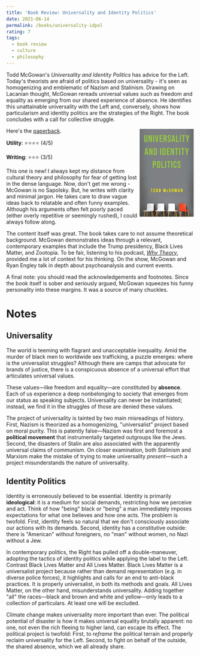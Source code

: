 ```yaml
---
title: 'Book Review: Universality and Identity Politics'
date: 2021-06-14
permalink: /books/universality-idpol
rating: 7
tags:
  - book review
  - culture
  - philosophy
---
```


Todd McGowan's *Universality and Identity Politics* has advice for the Left. Today's theorists are afraid of politics based on universality - it's seen as homogenizing and emblematic of Nazism and Stalinism. Drawing on Lacanian thought, McGowan rereads universal values such as freedom and equality as emerging from our shared experience of absence. He identifies this unattainable universality with the Left and, conversely, shows how particularism and identity politics are the strategies of the Right. The book concludes with a call for collective struggle.

<img align="right" width="30%" src="/images/books/universality_idpol.jpg">

Here's the [paperback](https://www.amazon.com/Universality-Identity-Politics-Todd-McGowan/dp/0231197705).

**Utility**: ⭐⭐⭐⭐ (4/5)

**Writing**: ⭐⭐⭐ (3/5)

This one is new! I always kept my distance from cultural theory and philosophy for fear of getting lost in the dense language. Now, don't get me wrong - McGowan is no Sapolsky. But, he writes with clarity and minimal jargon. He takes care to draw vague ideas back to relatable and often funny examples. Although his arguments often felt poorly paced (either overly repetitive or seemingly rushed), I could always follow along.

The content itself was great. The book takes care to not assume theoretical background. McGowan demonstrates ideas through a relevant, contemporary examples that include the Trump presidency, Black Lives Matter, and Zootopia. To be fair, listening to his podcast, *[Why Theory](https://podcasts.apple.com/us/podcast/the-universal-and-the-particular/id1299863834?i=1000416752605)*, provided me a lot of context for his thinking. On the show, McGowan and Ryan Engley talk in depth about psychoanalysis and current events.

A final note: you should read the acknowledgements and footnotes. Since the book itself is sober and seriously argued, McGowan squeezes his funny personality into these margins. It was a source of many chuckles.

Notes
===

## Universality

The world is teeming with flagrant and unacceptable inequality. Amid the murder of black men to worldwide sex trafficking, a puzzle emerges: where is the universalist struggles? Although there are camps that advocate for brands of justice, there is a conspicuous absence of a universal effort that articulates universal values.

These values—like freedom and equality—are constituted by **absence**. Each of us experience a deep nonbelonging to society that emerges from our status as speaking subjects. Universality can never be instantiated; instead, we find it in the struggles of those are denied these values.

The project of universality is tainted by two main misreadings of history. First, Nazism is theorized as a homogenizing, "universalist" project based on moral purity. This is patently false—Nazism was first and foremost a **political movement** that instrumentally targeted outgroups like the Jews. Second, the disasters of Stalin are also associated with the apparently universal claims of communism. On closer examination, both Stalinism and Marxism make the mistake of trying to make universality *present*—such a project misunderstands the nature of universality.

## Identity Politics

Identity is erroneously believed to be essential. Identity is primarily **ideological**: it is a medium for social demands, restricting how we perceive and act. Think of how "being" black or "being" a man immediately imposes expectations for what one believes and how one acts. The problem is twofold. First, identity feels so natural that we don't consciously associate our actions with its demands. Second, identity has a constitutive outside: there is "American" without foreigners, no "man" without women, no Nazi without a Jew.

In contemporary politics, the Right has pulled off a double-maneuver, adopting the tactics of identity politics while applying the label to the Left. Contrast Black Lives Matter and All Lives Matter. Black Lives Matter is a universalist project because rather than demand representation (e.g. in diverse police forces), it highlights and calls for an end to anti-black practices. It is properly universalist, in both its methods and goals. All Lives Matter, on the other hand, misunderstands universality. Adding together "all" the races—black and brown and white and yellow—only leads to a collection of particulars. At least one will be excluded.

Climate change makes universality more important than ever. The political potential of disaster is how it makes universal equality brutally apparent: no one, not even the rich fleeing to higher land, can escape its effect. The political project is twofold: First, to *reframe* the political terrain and properly reclaim universality for the Left. Second, to fight on behalf of the outside, the shared absence, which we all already share.